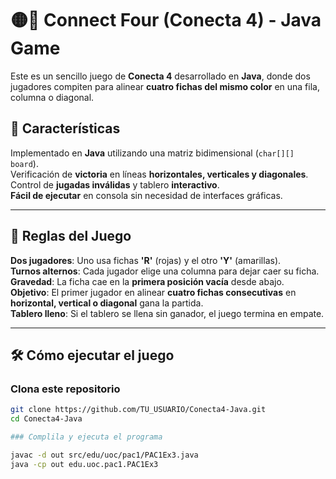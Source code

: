 # 🟡🔴 Connect Four (Conecta 4) - Java Game

Este es un sencillo juego de **Conecta 4** desarrollado en **Java**, donde dos jugadores compiten para alinear **cuatro fichas del mismo color** en una fila, columna o diagonal. 

## 🚀 Características

Implementado en **Java** utilizando una matriz bidimensional (`char[][] board`).  
Verificación de **victoria** en líneas **horizontales, verticales y diagonales**.  
Control de **jugadas inválidas** y tablero **interactivo**.  
**Fácil de ejecutar** en consola sin necesidad de interfaces gráficas.  

---

## 📜 **Reglas del Juego**

**Dos jugadores**: Uno usa fichas **'R'** (rojas) y el otro **'Y'** (amarillas).  
**Turnos alternos**: Cada jugador elige una columna para dejar caer su ficha.  
**Gravedad**: La ficha cae en la **primera posición vacía** desde abajo.  
**Objetivo**: El primer jugador en alinear **cuatro fichas consecutivas** en **horizontal, vertical o diagonal** gana la partida.  
**Tablero lleno**: Si el tablero se llena sin ganador, el juego termina en empate.  

---

## 🛠 **Cómo ejecutar el juego**

### Clona este repositorio
```bash
git clone https://github.com/TU_USUARIO/Conecta4-Java.git
cd Conecta4-Java

### Complila y ejecuta el programa

javac -d out src/edu/uoc/pac1/PAC1Ex3.java
java -cp out edu.uoc.pac1.PAC1Ex3
